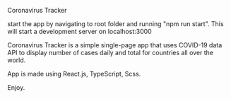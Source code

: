 Coronavirus Tracker

start the app by navigating to root folder and running "npm run start". This will start a development server on localhost:3000

Coronavirus Tracker is a simple single-page app that uses COVID-19 data API to display number of cases daily and total for countries all over the world.

App is made using React.js, TypeScript, Scss.

Enjoy.